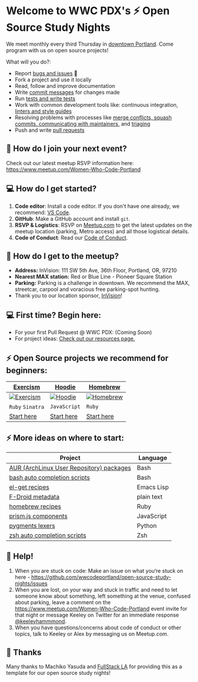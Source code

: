 # Welcome to WWC PDX's :zap: Open Source Study Nights

We meet monthly every third Thursday in [downtown Portland](https://www.meetup.com/Women-Who-Code-Portland). Come program with us on open source projects! 

What will you do?:
- Report [bugs and issues](https://github.com/hoodiehq/hoodie/blob/master/CONTRIBUTING.md#bug-reports) :bug: 
- Fork a project and use it locally
- Read, follow and improve documentation
- Write [commit messages](https://gist.github.com/stephenparish/9941e89d80e2bc58a153) for changes made
- Run [tests and write tests](https://github.com/hoodiehq/hoodie/blob/master/docs/developers/CODING_STYLE.rst#client)
- Work with common development tools like: continuous integration, [linters and style guides](https://github.com/hoodiehq/hoodie/blob/master/docs/developers/CODING_STYLE.rst)
- Resolving problems with processes like [merge conflicts, squash commits, communicating with maintainers,](https://github.com/hoodiehq/hoodie/blob/master/CONTRIBUTING.md#maintainers) and [triaging](https://github.com/hoodiehq/hoodie/blob/master/TRIAGING.md)
- Push and write [pull requests](https://github.com/hoodiehq/hoodie/blob/master/CONTRIBUTING.md#pull-requests)

## :calendar: How do I join your next event?
Check out our latest meetup RSVP information here: https://www.meetup.com/Women-Who-Code-Portland

## :computer: How do I get started?
1. **Code editor**: Install a code editor. If you don't have one already, we recommend: [VS Code](https://code.visualstudio.com/).
2. **GitHub**: Make a GitHub account and install `git`.
3. **RSVP & Logistics**: RSVP on [Meetup.com](https://www.meetup.com/Women-Who-Code-Portland) to get the latest updates on the meetup location (parking, Metro access) and all those logistical details.
4. **Code of Conduct**: Read our [Code of Conduct](https://github.com/WomenWhoCode/guidelines-resources/blob/master/code_of_conduct.md).
<!-- 5. **Check out the Past Meetup Notes**: All of our previous events' ⚡ 📻 Nightly Notes are archived here: https://github.com/wwcodeportland/open-source-study-nights/issues?utf8=%E2%9C%93&q=label%3Astudy-night-notes+  -->

## :city_sunset: How do I get to the meetup?
- **Address:** InVision: 111 SW 5th Ave, 36th Floor, Portland, OR, 97210
- **Nearest MAX station:** Red or Blue Line - Pioneer Square Station
- **Parking:** Parking is a challenge in downtown. We recommend the MAX, streetcar, carpool and voracious free parking-spot hunting.
- Thank you to our location sponsor, [InVision](https://invisionapp.com)!

## :computer: First time? Begin here:
* For your first Pull Request @ WWC PDX: (Coming Soon)
* For project ideas: [Check out our resources page.](./docs/project-ideas.md)

## :zap: Open Source projects we recommend for beginners:

| [Exercism](https://github.com/exercism/exercism.io)  | [Hoodie](https://github.com/hoodiehq/) |  [Homebrew](https://github.com/homebrew) |
| ------------- | ------------- |------------- |
| [![Exercism][exercism-logo]](http://exercism.io)  | [![Hoodie][hoodie-logo]](http://hood.ie)  | [![Homebrew][brew-logo]](http://brew.sh/)  |
| `Ruby` `Sinatra`  | `JavaScript` | `Ruby`  |
| [Start here](https://github.com/exercism/exercism.io#contributing-to-exercism)  | [Start here](https://github.com/hoodiehq/camp/issues) | [Start here](https://github.com/Homebrew/brew/blob/master/CONTRIBUTING.md)  |

[exercism-logo]: https://avatars2.githubusercontent.com/u/5624255?v=3&s=200
[hoodie-logo]: https://avatars1.githubusercontent.com/u/1888826?v=3&s=200
[brew-logo]: https://avatars2.githubusercontent.com/u/1503512?v=3&s=200

## :zap: More ideas on where to start:

<table>
    <thead>
        <tr><th>Project</th><th>Language</th></tr>
    </thead>
    <tbody>
        <tr>
            <td><a href="https://aur.archlinux.org/packages/">AUR (ArchLinux User Repository) packages</a></td>
            <td>Bash</td>
        </tr>
        <tr>
            <td><a href="https://github.com/scop/bash-completion">bash auto completion scripts</a></td>
            <td>Bash</td>
        </tr>
        <tr>
            <td><a href="https://github.com/dimitri/el-get/tree/master/recipes">el-get recipes</a></td>
            <td>Emacs Lisp</td>
        </tr>
        <tr>
            <td><a href="https://gitlab.com/fdroid/fdroiddata/tree/master/metadata">F-Droid metadata</a></td>
            <td>plain text</td>
        </tr>
        <tr>
            <td><a href="https://github.com/Homebrew/homebrew-core/tree/master/Formula">homebrew recipes</a></td>
            <td>Ruby</td>
        </tr>
        <tr>
            <td><a href="https://github.com/PrismJS/prism/tree/gh-pages/components">prism.js components</a></td>
            <td>JavaScript</td>
        </tr>
        <tr>
            <td><a href="https://bitbucket.org/birkenfeld/pygments-main/src/default/pygments/lexers/">pygments lexers</a></td>
            <td>Python</td>
        </tr>
        <tr>
            <td><a href="https://github.com/zsh-users/zsh-completions">zsh auto completion scripts</a></td>
            <td>Zsh</td>
        </tr>
    </tbody>
</table>


## :raised_hands: Help!
1. When you are stuck on code: Make an issue on what you‘re stuck on here - https://github.com/wwcodeportland/open-source-study-nights/issues
2. When you are lost, on your way and stuck in traffic and need to let someone know about something, left something at the venue, confused about parking, leave a comment on the https://www.meetup.com/Women-Who-Code-Portland event invite for that night or message Keeley on Twitter for an immediate response [@keeleyhammmond](https://twitter.com/keeleyhammond).
3. When you have questions/concerns about code of conduct or other topics, talk to Keeley or Alex by messaging us on Meetup.com.

## :pray: Thanks
Many thanks to Machiko Yasuda and [FullStack LA](https://github.com/fullstackla/pairing-meetup) for providing this as a template for our open source study nights!
